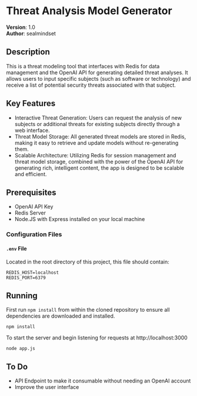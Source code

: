 # Threat Analysis Model Generator

**Version**: 1.0  
**Author**: sealmindset

## Description
This is a threat modeling tool that interfaces with Redis for data management and the OpenAI API for generating detailed threat analyses. It allows users to input specific subjects (such as software or technology) and receive a list of potential security threats associated with that subject. 

## Key Features
- Interactive Threat Generation: Users can request the analysis of new subjects or additional threats for existing subjects directly through a web interface.
- Threat Model Storage: All generated threat models are stored in Redis, making it easy to retrieve and update models without re-generating them.
- Scalable Architecture: Utilizing Redis for session management and threat model storage, combined with the power of the OpenAI API for generating rich, intelligent content, the app is designed to be scalable and efficient.

## Prerequisites

- OpenAI API Key
- Redis Server
- Node.JS with Express installed on your local machine

### Configuration Files

#### `.env` File
Located in the root directory of this project, this file should contain:

```plaintext
REDIS_HOST=localhost
REDIS_PORT=6379
```

## Running
First run  `npm install` from within the cloned repository to ensure all dependencies are downloaded and installed.

```plaintext
npm install
```

To start the server and begin listening for requests at http://localhost:3000

```plaintext
node app.js
```

## To Do
- API Endpoint to make it consumable without needing an OpenAI account
- Improve the user interface
